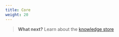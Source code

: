 ```yaml
---
title: Core
weight: 20
---
```


>**What next?**  Learn about the [knowledge store]({{site.baseurl}}/understand-service/knowledge-store)
